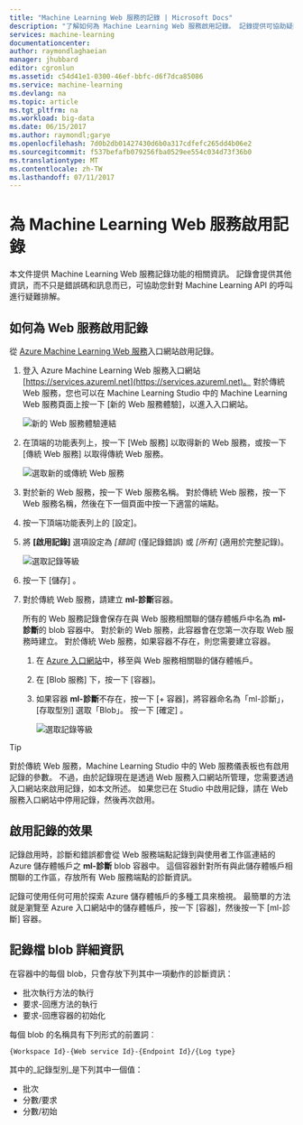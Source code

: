 ```yaml
---
title: "Machine Learning Web 服務的記錄 | Microsoft Docs"
description: "了解如何為 Machine Learning Web 服務啟用記錄。 記錄提供可協助疑難排解 API 的其他資訊。"
services: machine-learning
documentationcenter: 
author: raymondlaghaeian
manager: jhubbard
editor: cgronlun
ms.assetid: c54d41e1-0300-46ef-bbfc-d6f7dca85086
ms.service: machine-learning
ms.devlang: na
ms.topic: article
ms.tgt_pltfrm: na
ms.workload: big-data
ms.date: 06/15/2017
ms.author: raymondl;garye
ms.openlocfilehash: 7d0b2db01427430d6b0a317cdfefc265dd4b06e2
ms.sourcegitcommit: f537befafb079256fba0529ee554c034d73f36b0
ms.translationtype: MT
ms.contentlocale: zh-TW
ms.lasthandoff: 07/11/2017
---
```

# <a name="enable-logging-for-machine-learning-web-services"></a>為 Machine Learning Web 服務啟用記錄
本文件提供 Machine Learning Web 服務記錄功能的相關資訊。 記錄會提供其他資訊，而不只是錯誤碼和訊息而已，可協助您針對 Machine Learning API 的呼叫進行疑難排解。  

## <a name="how-to-enable-logging-for-a-web-service"></a>如何為 Web 服務啟用記錄

從 [Azure Machine Learning Web 服務](https://services.azureml.net)入口網站啟用記錄。 

1. 登入 Azure Machine Learning Web 服務入口網站 [https://services.azureml.net](https://services.azureml.net)。 對於傳統 Web 服務，您也可以在 Machine Learning Studio 中的 Machine Learning Web 服務頁面上按一下 [新的 Web 服務體驗]，以進入入口網站。

   ![新的 Web 服務體驗連結](media/machine-learning-web-services-logging/new-web-services-experience-link.png)

2. 在頂端的功能表列上，按一下 [Web 服務] 以取得新的 Web 服務，或按一下 [傳統 Web 服務] 以取得傳統 Web 服務。

   ![選取新的或傳統 Web 服務](media/machine-learning-web-services-logging/select-web-service.png)

3. 對於新的 Web 服務，按一下 Web 服務名稱。 對於傳統 Web 服務，按一下 Web 服務名稱，然後在下一個頁面中按一下適當的端點。

4. 按一下頂端功能表列上的 [設定]。

5. 將 **[啟用記錄]** 選項設定為 *[錯誤]* \(僅記錄錯誤) 或 *[所有]* \(適用於完整記錄)。

   ![選取記錄等級](media/machine-learning-web-services-logging/enable-logging.png)

6. 按一下 [儲存] 。

7. 對於傳統 Web 服務，請建立 **ml-診斷**容器。

   所有的 Web 服務記錄會保存在與 Web 服務相關聯的儲存體帳戶中名為 **ml-診斷**的 blob 容器中。 對於新的 Web 服務，此容器會在您第一次存取 Web 服務時建立。 對於傳統 Web 服務，如果容器不存在，則您需要建立容器。 

   1. 在 [Azure 入口網站](https://portal.azure.com)中，移至與 Web 服務相關聯的儲存體帳戶。

   2. 在 [Blob 服務] 下，按一下 [容器]。

   3. 如果容器 **ml-診斷**不存在，按一下 [+ 容器]，將容器命名為「ml-診斷」，[存取型別] 選取「Blob」。 按一下 [確定] 。

      ![選取記錄等級](media/machine-learning-web-services-logging/create-ml-diagnostics-container.png)

> [!TIP]
>
> 對於傳統 Web 服務，Machine Learning Studio 中的 Web 服務儀表板也有啟用記錄的參數。 不過，由於記錄現在是透過 Web 服務入口網站所管理，您需要透過入口網站來啟用記錄，如本文所述。 如果您已在 Studio 中啟用記錄，請在 Web 服務入口網站中停用記錄，然後再次啟用。


## <a name="the-effects-of-enabling-logging"></a>啟用記錄的效果
記錄啟用時，診斷和錯誤都會從 Web 服務端點記錄到與使用者工作區連結的 Azure 儲存體帳戶之 **ml-診斷** blob 容器中。 這個容器針對所有與此儲存體帳戶相關聯的工作區，存放所有 Web 服務端點的診斷資訊。

記錄可使用任何可用於探索 Azure 儲存體帳戶的多種工具來檢視。 最簡單的方法就是瀏覽至 Azure 入口網站中的儲存體帳戶，按一下 [容器]，然後按一下 [ml-診斷] 容器。  

## <a name="log-blob-detail-information"></a>記錄檔 blob 詳細資訊
在容器中的每個 blob，只會存放下列其中一項動作的診斷資訊：

* 批次執行方法的執行  
* 要求-回應方法的執行  
* 要求-回應容器的初始化

每個 blob 的名稱具有下列形式的前置詞︰ 


`{Workspace Id}-{Web service Id}-{Endpoint Id}/{Log type}`


其中的_記錄型別_是下列其中一個值：  

* 批次  
* 分數/要求  
* 分數/初始  

